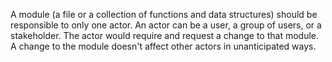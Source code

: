 A module (a file or a collection of functions and data structures) should be responsible to only one actor. An actor can be a user, a group of users, or a stakeholder. The actor would require and request a change to that module. A change to the module doesn't affect other actors in unanticipated ways.